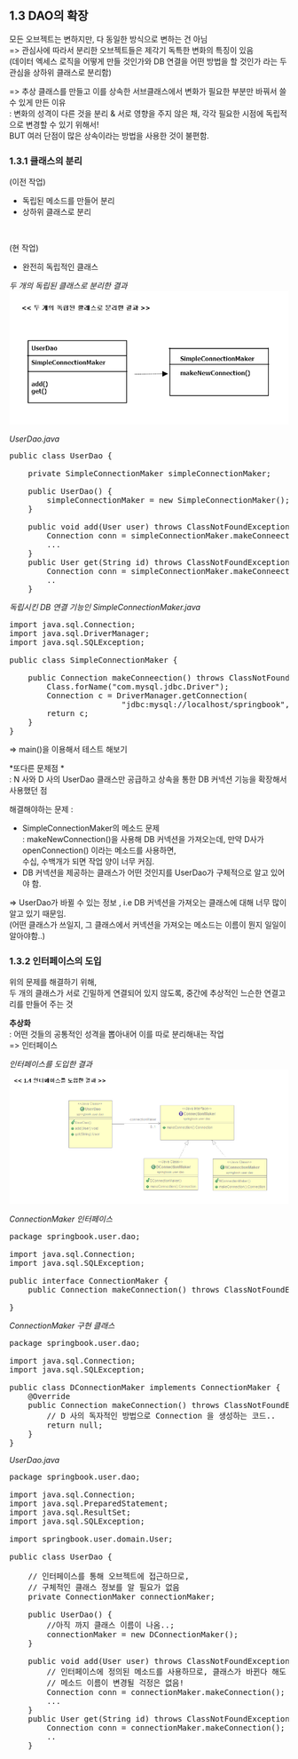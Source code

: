 ## 1.3 DAO의 확장

모든 오브젝트는 변하지만, 다 동일한 방식으로 변하는 건 아님<br>
=> 관심사에 따라서 분리한 오브젝트들은  제각기 독특한 변화의 특징이 있음<br>
(데이터 엑세스 로직을 어떻게 만들 것인가와 DB 연결을 어떤 방법을 할 것인가 라는 두 관심을 상하위 클래스로 분리함)<br>

=> 추상 클래스를 만들고 이를 상속한 서브클래스에서 변화가 필요한 부분만 바꿔서 쓸 수 있게 만든 이유 <br>
 : 변화의 성격이 다른 것을 분리 & 서로 영향을 주지 않은 채, 각각 필요한 시점에 독립적으로 변경할 수 있기 위해서!<br>
 BUT 여러 단점이 많은 상속이라는 방법을 사용한 것이 불편함.
 

### 1.3.1 클래스의 분리  

(이전 작업)
- 독립된 메소드를 만들어 분리
- 상하위 클래스로 분리
<br>


(현 작업)
- 완전히 독립적인 클래스

*두 개의 독립된 클래스로 분리한 결과* 
![Alt 1-3 두 개의 독립된 클래스로 분리한 결과 ](./pic1-3.png)


*UserDao.java*
<pre>
public class UserDao {
	
	private SimpleConnectionMaker simpleConnectionMaker;
	
	public UserDao() {
		simpleConnectionMaker = new SimpleConnectionMaker();
	}
	
	public void add(User user) throws ClassNotFoundException, SQLException {
		Connection conn = simpleConnectionMaker.makeConneection();
		...
	}
	public User get(String id) throws ClassNotFoundException, SQLException {		
		Connection conn = simpleConnectionMaker.makeConneection();
		..	
	}
</pre>

*독립시킨 DB 연결 기능인 SimpleConnectionMaker.java*
<pre>
import java.sql.Connection;
import java.sql.DriverManager;
import java.sql.SQLException;

public class SimpleConnectionMaker {
	
	public Connection makeConneection() throws ClassNotFoundException,SQLException {		
		Class.forName("com.mysql.jdbc.Driver");
		Connection c = DriverManager.getConnection(
						"jdbc:mysql://localhost/springbook", "spring","book");
		return c;
	}
}
</pre>

=> main()을 이용해서 테스트 해보기

*또다른 문제점  * <br>
: N 사와 D 사의 UserDao 클래스만 공급하고 상속을 통한 DB 커넥션 기능을 확장해서 사용했던 점

해결해야하는 문제 : 
- SimpleConnectionMaker의 메소드 문제 <br>
 : makeNewConnection()을 사용해 DB 커넥션을 가져오는데, 만약 D사가 openConnection() 이라는 메소드를 사용하면, <br>
   수십, 수백개가 되면 작업 양이 너무 커짐.
- DB 커넥션을 제공하는 클래스가 어떤 것인지를 UserDao가 구체적으로 알고 있어야 함.<br>

=> UserDao가 바뀔 수 있는 정보 , i.e DB 커넥션을 가져오는 클래스에 대해 너무 많이 알고 있기 때문임.<br>
(어떤 클래스가 쓰일지, 그 클래스에서 커넥션을 가져오는 메소드는 이름이 뭔지 일일이 알아야함..)


### 1.3.2 인터페이스의 도입
위의 문제를 해결하기 위해,<br> 
두 개의 클래스가 서로 긴밀하게 연결되어 있지 않도록, 중간에 추상적인 느슨한 연결고리를 만들어 주는 것<br>

**추상화** <br>
: 어떤 것들의 공통적인 성격을 뽑아내어 이를 따로 분리해내는 작업 <br>
=> 인터페이스



*인터페이스를 도입한 결과*
![Alt 1-4 인터페이스를 도입한 결과 ](./pic1-4.png)



*ConnectionMaker 인터페이스*
<pre>
package springbook.user.dao;

import java.sql.Connection;
import java.sql.SQLException;

public interface ConnectionMaker {	
	public Connection makeConnection() throws ClassNotFoundException, SQLException;

}
</pre>



*ConnectionMaker 구현 클래스*
<pre>
package springbook.user.dao;

import java.sql.Connection;
import java.sql.SQLException;

public class DConnectionMaker implements ConnectionMaker {
	@Override
	public Connection makeConnection() throws ClassNotFoundException, SQLException {
		// D 사의 독자적인 방법으로 Connection 을 생성하는 코드..
		return null;
	}	
}
</pre>



*UserDao.java*
<pre>
package springbook.user.dao;

import java.sql.Connection;
import java.sql.PreparedStatement;
import java.sql.ResultSet;
import java.sql.SQLException;

import springbook.user.domain.User;

public class UserDao {
	
	// 인터페이스를 통해 오브젝트에 접근하므로,
	// 구체적인 클래스 정보를 알 필요가 없음
	private ConnectionMaker connectionMaker;
	
	public UserDao() {
		//아직 까지 클래스 이름이 나옴..;
		connectionMaker = new DConnectionMaker();
	}
	
	public void add(User user) throws ClassNotFoundException, SQLException {
		// 인터페이스에 정의된 메소드를 사용하므로, 클래스가 바뀐다 해도
		// 메소드 이름이 변경될 걱정은 없음!
		Connection conn = connectionMaker.makeConnection();
		...
	}
	public User get(String id) throws ClassNotFoundException, SQLException {		
		Connection conn = connectionMaker.makeConnection();
		..
	}	
</pre>




     






























   

   